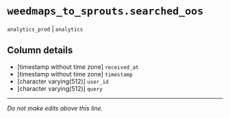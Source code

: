 # `weedmaps_to_sprouts.searched_oos`
`analytics_prod` | `analytics`

## Column details
* [timestamp without time zone] `received_at`
* [timestamp without time zone] `timestamp`
* [character varying(512)] `user_id`
* [character varying(512)] `query`

-------------------------------------------------------------------------------
*Do not make edits above this line.*
